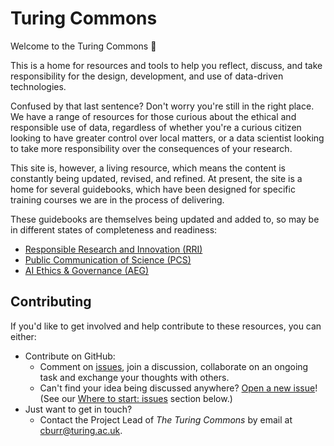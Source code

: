 # Turing Commons

Welcome to the Turing Commons 👋

This is a home for resources and tools to help you reflect, discuss, and take responsibility for the design, development, and use of data-driven technologies.

Confused by that last sentence?
Don't worry you're still in the right place.
We have a range of resources for those curious about the ethical and responsible use of data, regardless of whether you're a curious citizen looking to have greater control over local matters, or a data scientist looking to take more responsibility over the consequences of your research.

This site is, however, a living resource, which means the content is constantly being updated, revised, and refined. At present, the site is a home for several guidebooks, which have been designed for specific training courses we are in the process of delivering.

These guidebooks are themselves being updated and added to, so may be in different states of completeness and readiness:

- [Responsible Research and Innovation (RRI)](rri/index.md)
- [Public Communication of Science (PCS)](pcs/index.md)
- [AI Ethics & Governance (AEG)](aeg/index.md)

## Contributing

If you'd like to get involved and help contribute to these resources, you can either:

- Contribute on GitHub:
  - Comment on [issues](turing-commons-issues), join a discussion, collaborate on an ongoing task and exchange your thoughts with others.
  - Can't find your idea being discussed anywhere?
    [Open a new issue](https://github.com/chrisdburr/turing-commons/issues/new)! (See our [Where to start: issues](#where-to-start-issues) section below.)
- Just want to get in touch?
  - Contact the Project Lead of _The Turing Commons_ by email at [cburr@turing.ac.uk](mailto:cburr@turing.ac.uk).